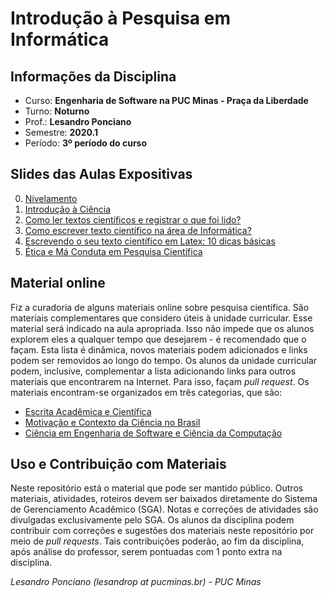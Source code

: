 # Introdução à Pesquisa em Informática 

## Informações da Disciplina
* Curso: **Engenharia de Software na PUC Minas - Praça da Liberdade**
* Turno: **Noturno**
* Prof.: **Lesandro Ponciano**
* Semestre: **2020.1**
* Período: **3º período do curso**

## Slides das Aulas Expositivas
0. [Nivelamento](https://github.com/lesandrop/Introd-Pesq-Informatica/blob/master/01-SlidesDasAulas/IPI-00-Nivelamento.pdf)
1. [Introdução à Ciência](https://github.com/lesandrop/Introd-Pesq-Informatica/blob/master/01-SlidesDasAulas/IPI-01-Introdu%C3%A7%C3%A3o%C3%80Ci%C3%AAncia.pdf)
1. [Como ler textos científicos e registrar o que foi lido?](https://github.com/lesandrop/Introd-Pesq-Informatica/blob/master/01-SlidesDasAulas/IPI-02-ComoLerTextosCient%C3%ADficos.pdf)
1. [Como escrever texto científico na área de Informática?](https://github.com/lesandrop/Introd-Pesq-Informatica/blob/master/01-SlidesDasAulas/IPI-03-Orienta%C3%A7%C3%B5esDeEscritaCientifica.pdf)
1. [Escrevendo o seu texto científico em Latex: 10 dicas básicas](https://github.com/lesandrop/Introd-Pesq-Informatica/blob/master/01-SlidesDasAulas/IPI-04-Come%C3%A7andoAUsarLatex.pdf)
1. [Ética e Má Conduta em Pesquisa Científica](https://github.com/lesandrop/Introd-Pesq-Informatica/blob/master/01-SlidesDasAulas/IPI-05-CondutaEtica.pdf)

## Material online
Fiz a curadoria de alguns materiais online sobre pesquisa científica. São materiais complementares que considero úteis à unidade curricular. Esse material será indicado na aula apropriada. Isso não impede que os alunos explorem eles a qualquer tempo que desejarem -  é recomendado que o façam. Esta lista é dinâmica, novos materiais podem adicionados e links podem ser removidos ao longo do tempo. Os alunos da unidade curricular podem, inclusive, complementar a lista adicionando links para outros materiais que encontrarem na Internet. Para isso, façam _pull request_. Os materiais encontram-se organizados em três categorias, que são:
* [Escrita Acadêmica e Científica](https://github.com/lesandrop/Introd-Pesq-Informatica/blob/master/00a-MaterialOnline/Links-EscritaAcad%C3%AAmicaCient%C3%ADfica.md)
* [Motivação e Contexto da Ciência no Brasil](https://github.com/lesandrop/Introd-Pesq-Informatica/blob/master/00a-MaterialOnline/Links-Motiva%C3%A7%C3%A3oECienciaNoBrasil.md)
* [Ciência em Engenharia de Software e Ciência da Computação](https://github.com/lesandrop/Introd-Pesq-Informatica/blob/master/00a-MaterialOnline/Links-SoftwareECi%C3%AAncia.md)


## Uso e Contribuição com Materiais

Neste repositório está o material que pode ser mantido público. Outros materiais, atividades, roteiros devem ser baixados diretamente do Sistema de Gerenciamento Acadêmico (SGA). Notas e correções de atividades são divulgadas exclusivamente pelo SGA. Os alunos da disciplina podem contribuir com correções e sugestões dos materiais neste repositório por meio de _pull requests_. Tais contribuições poderão, ao fim da disciplina, após análise do professor, serem pontuadas com 1 ponto extra na disciplina.


_Lesandro Ponciano (lesandrop at pucminas.br) - PUC Minas_
